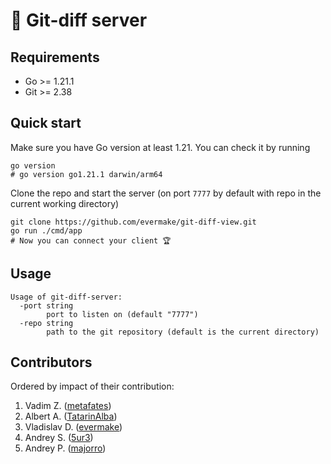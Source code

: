 # 🤖 Git-diff server

## Requirements

- Go >= 1.21.1
- Git >= 2.38

## Quick start

Make sure you have Go version at least 1.21. You can check it by running

```shell
go version
# go version go1.21.1 darwin/arm64
```

Clone the repo and start the server (on port `7777` by default with repo in the current working directory)

```shell
git clone https://github.com/evermake/git-diff-view.git
go run ./cmd/app
# Now you can connect your client 🏆
```

## Usage

```
Usage of git-diff-server:
  -port string
    	port to listen on (default "7777")
  -repo string
    	path to the git repository (default is the current directory)
```

## Contributors

Ordered by impact of their contribution:

1. Vadim Z. ([metafates](https://github.com/metafates))
2. Albert A. ([TatarinAlba](https://github.com/TatarinAlba))
3. Vladislav D. ([evermake](https://github.com/evermake))
4. Andrey S. ([5ur3](https://github.com/5ur3))
5. Andrey P. ([majorro](https://github.com/majorro))
